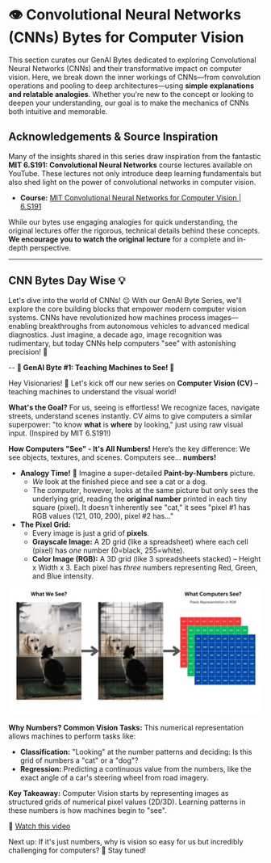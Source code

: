 # 👁️ Convolutional Neural Networks (CNNs) Bytes for Computer Vision

This section curates our GenAI Bytes dedicated to exploring Convolutional Neural Networks (CNNs) and their transformative impact on computer vision. Here, we break down the inner workings of CNNs—from convolution operations and pooling to deep architectures—using **simple explanations and relatable analogies**. Whether you're new to the concept or looking to deepen your understanding, our goal is to make the mechanics of CNNs both intuitive and memorable.

## Acknowledgements & Source Inspiration

Many of the insights shared in this series draw inspiration from the fantastic **MIT 6.S191: Convolutional Neural Networks** course lectures available on YouTube. These lectures not only introduce deep learning fundamentals but also shed light on the power of convolutional networks in computer vision.

*   **Course:** [MIT Convolutional Neural Networks for Computer Vision | 6.S191](https://www.youtube.com/watch?v=oGpzWAlP5p0&t=550s)

While our bytes use engaging analogies for quick understanding, the original lectures offer the rigorous, technical details behind these concepts. **We encourage you to watch the original lecture** for a complete and in-depth perspective.

---

## CNN Bytes Day Wise 💡

Let's dive into the world of CNNs! 😉 With our GenAI Byte Series, we'll explore the core building blocks that empower modern computer vision systems. CNNs have revolutionized how machines process images—enabling breakthroughs from autonomous vehicles to advanced medical diagnostics. Just imagine, a decade ago, image recognition was rudimentary, but today CNNs help computers "see" with astonishing precision! 🤩

--
**🧠 GenAI Byte #1: Teaching Machines to See! 👀**

Hey Visionaries! 👋 Let's kick off our new series on **Computer Vision (CV)** – teaching machines to understand the visual world!

**What's the Goal?**
For us, seeing is effortless! We recognize faces, navigate streets, understand scenes instantly. CV aims to give computers a similar superpower: "to know **what** is **where** by looking," just using raw visual input. (Inspired by MIT 6.S191!)

**How Computers "See" - It's All Numbers!**
Here’s the key difference: We see objects, textures, and scenes. Computers see… **numbers!**

- **Analogy Time!** 🎨 Imagine a super-detailed **Paint-by-Numbers** picture.
    - *We* look at the finished piece and see a cat or a dog.
    - The *computer*, however, looks at the same picture but only sees the underlying grid, reading the **original number** printed in each tiny square (pixel). It doesn't inherently see "cat," it sees "pixel #1 has RGB values (121, 010, 200), pixel #2 has..."
- **The Pixel Grid:**
    - Every image is just a grid of **pixels**.
    - **Grayscale Image:** A 2D grid (like a spreadsheet) where each cell (pixel) has *one* number (0=black, 255=white).
    - **Color Image (RGB):** A 3D grid (like 3 spreadsheets stacked) – Height x Width x 3. Each pixel has *three* numbers representing Red, Green, and Blue intensity.

![what-computer-sees.jpg](./assets/what-computer-sees.jpg)

**Why Numbers? Common Vision Tasks:**
This numerical representation allows machines to perform tasks like:

- **Classification:** "Looking" at the number patterns and deciding: Is this grid of numbers a "cat" or a "dog"?
- **Regression:** Predicting a continuous value from the numbers, like the exact angle of a car's steering wheel from road imagery.

**Key Takeaway:** Computer Vision starts by representing images as structured grids of numerical pixel values (2D/3D). Learning patterns in these numbers is how machines begin to "see".

🔗  [Watch this video](https://drive.google.com/file/d/1ArmlcZsnHVEj6uYp4YsyxOrL2TckH6_N/view?usp=share_link)

Next up: If it's just numbers, why is vision so easy for us but incredibly challenging for computers? 🤔 Stay tuned!